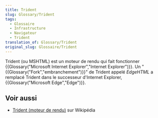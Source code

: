 ```yaml
---
title: Trident
slug: Glossary/Trident
tags:
  - Glossaire
  - Infrastructure
  - Navigateur
  - Trident
translation_of: Glossary/Trident
original_slug: Glossaire/Trident
---
```


Trident (ou MSHTML) est un moteur de rendu qui fait fonctionner {{Glossary("Microsoft Internet Explorer","Internet Explorer")}}. Un "{{Glossary("Fork","embranchement")}}" de Trident appelé _EdgeHTML_ a remplacé Trident dans le successeur d'Internet Explorer, {{Glossary("Microsoft Edge","Edge")}}.

## Voir aussi

- [Trident (moteur de rendu)](https://fr.wikipedia.org/wiki/Trident_%28moteur_de_rendu%29) sur Wikipédia

